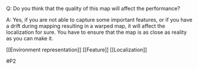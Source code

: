 Q: Do you think that the quality of this map will affect the performance?

A: Yes, if you are not able to capture some important features, or if you have a drift during mapping resulting in a warped map, it will affect the localization for sure. You have to ensure that the map is as close as reality as you can make it.

[[Environment representation]]
[[Feature]]
[[Localization]]

#P2 